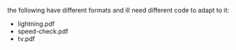 the following have different formats and ill need different code to adapt to it:
- lightning.pdf
- speed-check.pdf
- tv.pdf